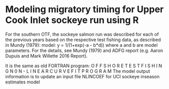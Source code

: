 # Modeling migratory timing for Upper Cook Inlet sockeye run using R 
For the southern OTF, the sockeye salmon run was described for each of the previous years based on the respective test fishing data, as described in Mundy (1979): 
model: y = 1/(1+exp(-a - b*d)) where a and b are model parameters. 
For the details, see Mundy (1979) and ADFG report (e.g. Aaron Dupuis and Mark Willette 2016 Report).

It is the same as old FORTRAN program: O F F S H O R E   T E S T   F I S H I N G N 0 N - L I N E A R   C U R V E   F I T   P R O G R A M 
The model output information is to update an input file NLINCOEF for UCI sockeye inseason estimates model

